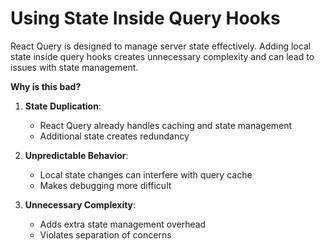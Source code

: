 # Using State Inside Query Hooks

React Query is designed to manage server state effectively. Adding local state inside query hooks creates unnecessary complexity and can lead to issues with state management.

**Why is this bad?**

1. **State Duplication**:
   - React Query already handles caching and state management
   - Additional state creates redundancy

2. **Unpredictable Behavior**:
   - Local state changes can interfere with query cache
   - Makes debugging more difficult

3. **Unnecessary Complexity**:
   - Adds extra state management overhead
   - Violates separation of concerns 